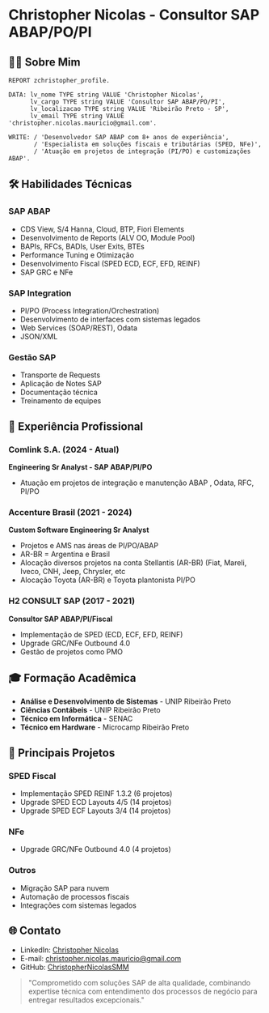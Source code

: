 # Christopher Nicolas - Consultor SAP ABAP/PO/PI

## 👨‍💻 Sobre Mim

```abap
REPORT zchristopher_profile.

DATA: lv_nome TYPE string VALUE 'Christopher Nicolas',
      lv_cargo TYPE string VALUE 'Consultor SAP ABAP/PO/PI',
      lv_localizacao TYPE string VALUE 'Ribeirão Preto - SP',
      lv_email TYPE string VALUE 'christopher.nicolas.mauricio@gmail.com'.

WRITE: / 'Desenvolvedor SAP ABAP com 8+ anos de experiência',
       / 'Especialista em soluções fiscais e tributárias (SPED, NFe)',
       / 'Atuação em projetos de integração (PI/PO) e customizações ABAP'.
```

## 🛠 Habilidades Técnicas

### SAP ABAP
- CDS View, S/4 Hanna, Cloud, BTP, Fiori Elements
- Desenvolvimento de Reports (ALV OO, Module Pool)
- BAPIs, RFCs, BADIs, User Exits, BTEs
- Performance Tuning e Otimização
- Desenvolvimento Fiscal (SPED ECD, ECF, EFD, REINF)
- SAP GRC e NFe

### SAP Integration
- PI/PO (Process Integration/Orchestration)
- Desenvolvimento de interfaces com sistemas legados
- Web Services (SOAP/REST), Odata
- JSON/XML

### Gestão SAP
- Transporte de Requests
- Aplicação de Notes SAP
- Documentação técnica
- Treinamento de equipes

## 💼 Experiência Profissional

### **Comlink S.A.** (2024 - Atual)
**Engineering Sr Analyst - SAP ABAP/PI/PO**
- Atuação em projetos de integração e manutenção ABAP , Odata, RFC, PI/PO

### **Accenture Brasil** (2021 - 2024)
**Custom Software Engineering Sr Analyst**
- Projetos e AMS nas áreas de PI/PO/ABAP
- AR-BR = Argentina e Brasil
- Alocação diversos projetos na conta Stellantis (AR-BR) (Fiat, Mareli, Iveco, CNH, Jeep, Chrysler, etc 
- Alocação Toyota (AR-BR) e Toyota plantonista PI/PO

### **H2 CONSULT SAP** (2017 - 2021)
**Consultor SAP ABAP/PI/Fiscal**
- Implementação de SPED (ECD, ECF, EFD, REINF)
- Upgrade GRC/NFe Outbound 4.0
- Gestão de projetos como PMO

## 🎓 Formação Acadêmica
- **Análise e Desenvolvimento de Sistemas** - UNIP Ribeirão Preto
- **Ciências Contábeis** - UNIP Ribeirão Preto
- **Técnico em Informática** - SENAC
- **Técnico em Hardware** - Microcamp Ribeirão Preto

## 📌 Principais Projetos

### SPED Fiscal
- Implementação SPED REINF 1.3.2 (6 projetos)
- Upgrade SPED ECD Layouts 4/5 (14 projetos)
- Upgrade SPED ECF Layouts 3/4 (14 projetos)

### NFe
- Upgrade GRC/NFe Outbound 4.0 (4 projetos)

### Outros
- Migração SAP para nuvem
- Automação de processos fiscais
- Integrações com sistemas legados

## 🌐 Contato
- LinkedIn: [Christopher Nicolas](https://www.linkedin.com/in/christophernicolassmm/)
- E-mail: christopher.nicolas.mauricio@gmail.com
- GitHub: [ChristopherNicolasSMM](https://github.com/ChristopherNicolasSMM)



> "Comprometido com soluções SAP de alta qualidade, combinando expertise técnica com entendimento dos processos de negócio para entregar resultados excepcionais."





<!--
**ChristopherNicolasSMM/ChristopherNicolasSMM** is a ✨ _special_ ✨ repository because its `README.md` (this file) appears on your GitHub profile.

Here are some ideas to get you started:

- 🔭 I’m currently working on ...
- 🌱 I’m currently learning ...
- 👯 I’m looking to collaborate on ...
- 🤔 I’m looking for help with ...
- 💬 Ask me about ...
- 📫 How to reach me: ...
- 😄 Pronouns: ...
- ⚡ Fun fact: ...
-->
